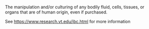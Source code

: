 The manipulation and/or culturing of any bodily fluid, cells, tissues, or organs that are of human origin, even if purchased.

See https://www.research.vt.edu/ibc.html for more information
